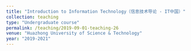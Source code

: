 ```yaml
---
title: "Introduction to Information Technology（信息技术导论 - IT中国）"
collection: teaching
type: "Undergraduate course"
permalink: /teaching/2019-09-01-teaching-26
venue: "Huazhong University of Science & Technology"
year: "2019-2021"
---
```

